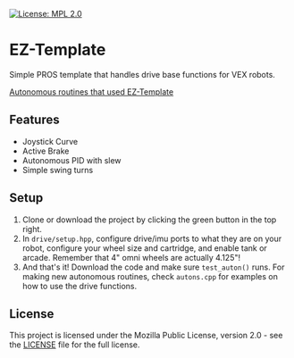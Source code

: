 [![License: MPL 2.0](https://img.shields.io/badge/License-MPL%202.0-brightgreen.svg)](https://opensource.org/licenses/MPL-2.0)
# EZ-Template
Simple PROS template that handles drive base functions for VEX robots.  

[Autonomous routines that used EZ-Template](https://photos.app.goo.gl/yRwuvmq7hDoM4f6EA)

## Features
* Joystick Curve
* Active Brake
* Autonomous PID with slew
* Simple swing turns

## Setup
1) Clone or download the project by clicking the green button in the top right.  
2) In `drive/setup.hpp`, configure drive/imu ports to what they are on your robot, configure your wheel size and cartridge, and enable tank or arcade. Remember that 4" omni wheels are actually 4.125"!
3) And that's it!  Download the code and make sure `test_auton()` runs.  For making new autonomous routines, check `autons.cpp` for examples on how to use the drive functions. 

## License

This project is licensed under the Mozilla Public License, version 2.0 - see the [LICENSE](LICENSE)
file for the full license.
